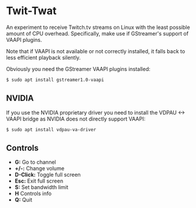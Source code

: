 Twit-Twat
=========

An experiment to receive Twitch.tv streams on Linux with the least possible amount of CPU overhead. Specifically, make use if GStreamer's support of VAAPI plugins.

Note that if VAAPI is not available or not correctly installed, it falls back to less efficient playback silently.

Obviously you need the GStreamer VAAPI plugins installed:

```bash
$ sudo apt install gstreamer1.0-vaapi
```

NVIDIA
------

If you use the NVIDIA proprietary driver you need to install the VDPAU <-> VAAPI bridge as NVIDIA does not directly support VAAPI:

```bash
$ sudo apt install vdpau-va-driver
```

Controls
--------

- **G:** Go to channel
- **+/-:** Change volume
- **D-Click:** Toggle full screen
- **Esc:** Exit full screen
- **S:** Set bandwidth limit
- **H** Controls info
- **Q:** Quit
